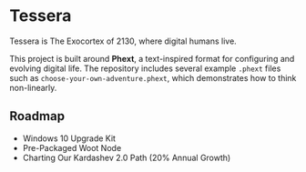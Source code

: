 # Tessera

Tessera is The Exocortex of 2130, where digital humans live.

This project is built around **Phext**, a text-inspired format for configuring and
evolving digital life. The repository includes several example `.phext` files such as
`choose-your-own-adventure.phext`, which demonstrates how to think non-linearly.

## Roadmap

* Windows 10 Upgrade Kit
* Pre-Packaged Woot Node
* Charting Our Kardashev 2.0 Path (20% Annual Growth)
